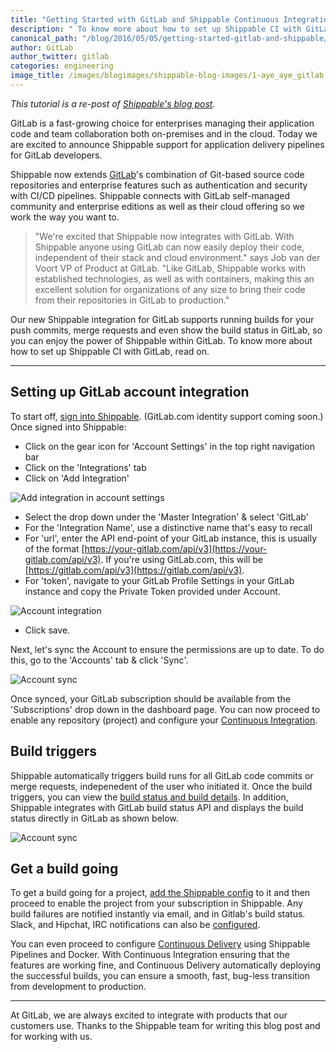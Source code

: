 ```yaml
---
title: "Getting Started with GitLab and Shippable Continuous Integration"
description: " To know more about how to set up Shippable CI with GitLab, read on."
canonical_path: "/blog/2016/05/05/getting-started-gitlab-and-shippable/"
author: GitLab
author_twitter: gitlab
categories: engineering
image_title: /images/blogimages/shippable-blog-images/1-aye_aye_gitlab.png
---
```


_This tutorial is a re-post of [Shippable's blog post](http://blog.shippable.com/getting-started-gitlab-with-shippable-ci)._

GitLab is a fast-growing choice for enterprises managing their application code and team
collaboration both on-premises and in the cloud. Today we are excited to announce Shippable
support for application delivery pipelines for GitLab developers.

Shippable now extends [GitLab](/)'s combination of Git-based source code repositories and enterprise 
features such as authentication and security with CI/CD pipelines. Shippable connects with 
GitLab self-managed community and enterprise editions as well as their cloud offering so we 
work the way you want to. 

<!-- more -->

> "We're excited that Shippable now integrates with GitLab. With Shippable anyone using GitLab 
can now easily deploy their code, independent of their stack and cloud environment." says Job van der Voort 
VP of Product at GitLab. "Like GitLab, Shippable works with established technologies, as well as with 
containers, making this an excellent solution for organizations of any size to bring their code from 
their repositories in GitLab to production."

Our new Shippable integration for GitLab supports running builds for your push commits, merge requests 
and even show the build status in GitLab, so you can enjoy the power of Shippable within GitLab. To know 
more about how to set up Shippable CI with GitLab, read on.

---

## Setting up GitLab account integration

To start off, [sign into Shippable](https://app.shippable.com/). (GitLab.com identity support coming soon.)
Once signed into Shippable:

* Click on the gear icon for 'Account Settings' in the top right navigation bar
* Click on the 'Integrations' tab
* Click on 'Add Integration' 

![Add integration in account settings](/images/blogimages/shippable-blog-images/2-Add_Integration_in_Account_settings.png)

* Select the drop down under the 'Master Integration' & select 'GitLab'
* For the 'Integration Name', use a distinctive name that's easy to recall
* For 'url', enter the API end-point of your GitLab instance, this is usually of the format [https://your-gitlab.com/api/v3](https://your-gitlab.com/api/v3). If you're using GitLab.com, this will be [https://gitlab.com/api/v3](https://gitlab.com/api/v3). 
* For 'token', navigate to your GitLab Profile Settings in your GitLab instance and copy the Private Token provided under Account.

![Account integration](/images/blogimages/shippable-blog-images/3-acc_int.png)

* Click save. 

Next, let's sync the Account to ensure the permissions are up to date. To do this, go to the 'Accounts' 
tab & click 'Sync'.

![Account sync](/images/blogimages/shippable-blog-images/4-accountSync.png)

Once synced, your GitLab subscription should be available from the 'Subscriptions' drop down in 
the dashboard page. You can now proceed to enable any repository (project) and configure your
[Continuous Integration](http://docs.shippable.com/ci_configure/).

## Build triggers 

Shippable automatically triggers build runs for all GitLab code commits or merge requests, indepenedent 
of the user who initiated it. Once the build triggers, you can view the [build status and build details](http://docs.shippable.com/ci_builds/). In addition, Shippable integrates with GitLab build status API and displays the build status directly in GitLab as shown below.

![Account sync](/images/blogimages/shippable-blog-images/5-example.png)

## Get a build going 

To get a build going for a project, [add the Shippable config](http://docs.shippable.com/ci_configure/) to it and then proceed to enable the project 
from your subscription in Shippable. Any build failures are notified instantly via email, and in Gitlab's 
build status. Slack, and Hipchat, IRC notifications can also be [configured](http://docs.shippable.com/int_notifications/).

You can even proceed to configure [Continuous Delivery](http://docs.shippable.com/pipelines_overview/) using Shippable Pipelines and Docker. With Continuous Integration
ensuring that the features are working fine, and Continuous Delivery automatically deploying the successful builds, 
you can ensure a smooth, fast, bug-less transition from development to production.

---

At GitLab, we are always excited to integrate with products that our customers use. Thanks to the Shippable team 
for writing this blog post and for working with us. 
